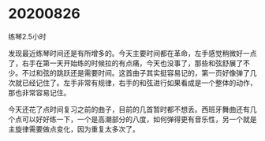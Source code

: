 # 20200826

练琴2.5小时

发现最近练琴时间还是有所增多的。今天主要时间都在革命，左手感觉稍微好一点了，右手在第一天开始练的时候拉的有点痛，今天也没事了，那些和弦舒展了不少。不过和弦的跳跃还是需要时间。这首曲子其实挺容易记的，第一页好像弹了几次就已经记住了。左手非常有规律，右手的和弦进行如果看成是一个整体的动作，那也非常容易记住。

今天还花了点时间复习之前的曲子，目前的几首暂时都不想丢。西班牙舞曲还有几个点可以好好练一下，一个是高潮部分的八度，如何弹得更有音乐性，另一个就是主旋律需要做点变化，因为重复太多次了。
